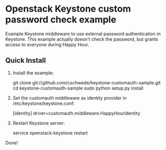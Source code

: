 Openstack Keystone custom password check example
================================================

Example Keystone middleware to use external password authentication in Keystone.
This example actually doesn't check the password, but grants access to everyone
during Happy Hour.

Quick Install
-------------

1) Install the example:

    git clone git://github.com/cschwede/keystone-customauth-sample.git
    cd keystone-customauth-sample
    sudo python setup.py install

2) Set the customauth middleware as identity provider in
/etc/keystone/keystone.conf:

    [identity]
    driver=customauth.middleware.HappyHourIdentity

3) Restart Keystone server: 

    service openstack-keystone restart

Done!
